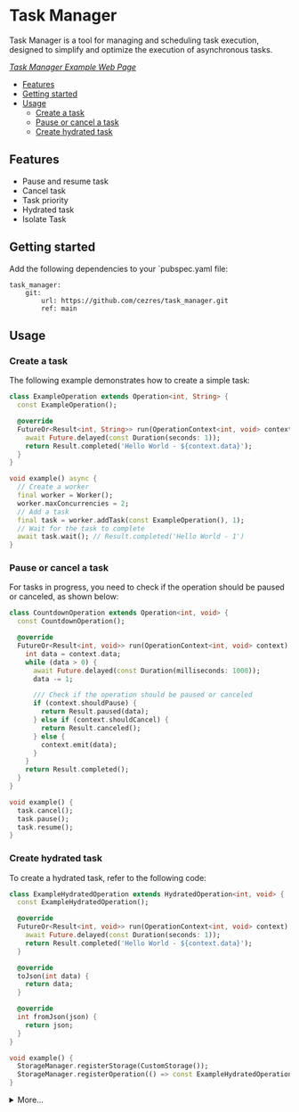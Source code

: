 # Task Manager

Task Manager is a tool for managing and scheduling task execution, designed to simplify and optimize the execution of asynchronous tasks.

*[Task Manager Example Web Page](https://flutter-task-manager.github.io/)*

* [Features](#features)
* [Getting started](#getting-started)
* [Usage](#usage)
  * [Create a task](#create-a-task)
  * [Pause or cancel a task](#pause-or-cancel-a-task)
  * [Create hydrated task](#create-hydrated-task)

## Features

- Pause and resume task
- Cancel task
- Task priority
- Hydrated task
- Isolate Task

## Getting started

Add the following dependencies to your `pubspec.yaml file:

```
task_manager:
    git:
        url: https://github.com/cezres/task_manager.git
        ref: main
```

## Usage


### Create a task

The following example demonstrates how to create a simple task:

```dart
class ExampleOperation extends Operation<int, String> {
  const ExampleOperation();

  @override
  FutureOr<Result<int, String>> run(OperationContext<int, void> context) async {
    await Future.delayed(const Duration(seconds: 1));
    return Result.completed('Hello World - ${context.data}');
  }
}

void example() async {
  // Create a worker
  final worker = Worker();
  worker.maxConcurrencies = 2;
  // Add a task
  final task = worker.addTask(const ExampleOperation(), 1);
  // Wait for the task to complete
  await task.wait(); // Result.completed('Hello World - 1')
}
```

### Pause or cancel a task

For tasks in progress, you need to check if the operation should be paused or canceled, as shown below:

```dart
class CountdownOperation extends Operation<int, void> {
  const CountdownOperation();

  @override
  FutureOr<Result<int, void>> run(OperationContext<int, void> context) async {
    int data = context.data;
    while (data > 0) {
      await Future.delayed(const Duration(milliseconds: 1000));
      data -= 1;

      /// Check if the operation should be paused or canceled
      if (context.shouldPause) {
        return Result.paused(data);
      } else if (context.shouldCancel) {
        return Result.canceled();
      } else {
        context.emit(data);
      }
    }
    return Result.completed();
  }
}

void example() {
  task.cancel();
  task.pause();
  task.resume();
}
```

### Create hydrated task

To create a hydrated task, refer to the following code:

```dart
class ExampleHydratedOperation extends HydratedOperation<int, void> {
  const ExampleHydratedOperation();

  @override
  FutureOr<Result<int, void>> run(OperationContext<int, void> context) async {
    await Future.delayed(const Duration(seconds: 1));
    return Result.completed('Hello World - ${context.data}');
  }

  @override
  toJson(int data) {
    return data;
  }

  @override
  int fromJson(json) {
    return json;
  }
}

void example() {
  StorageManager.registerStorage(CustomStorage());
  StorageManager.registerOperation(() => const ExampleHydratedOperation());
}
```


<details>
  <summary>More...</summary>
  test
  #### test
  ```dart
  final test = 'test';
  ```
</details>
